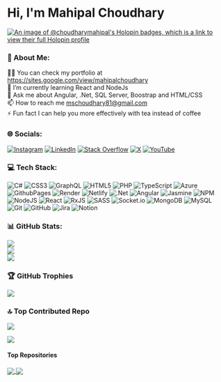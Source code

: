 # Hi, I'm Mahipal Choudhary 
[![An image of @choudharymahipal's Holopin badges, which is a link to view their full Holopin profile](https://holopin.me/choudharymahipal)](https://holopin.io/@choudharymahipal)

### 💫 About Me:
👨‍💻 You can check my portfolio at https://sites.google.com/view/mahipalchoudhary<br>🌱 I’m currently learning React and NodeJs<br>💬 Ask me about Angular, .Net, SQL Server, Boostrap and HTML/CSS<br>📫 How to reach me mschoudhary81@gmail.com<br>⚡ Fun fact I can help you more effectively with tea instead of coffee


### 🌐 Socials:
[![Instagram](https://img.shields.io/badge/Instagram-%23E4405F.svg?logo=Instagram&logoColor=white)](https://instagram.com/https://www.instagram.com/mahi_0107) [![LinkedIn](https://img.shields.io/badge/LinkedIn-%230077B5.svg?logo=linkedin&logoColor=white)](https://linkedin.com/in/www.linkedin.com/in/mahipal-singh-choudhary-b0290494) [![Stack Overflow](https://img.shields.io/badge/-Stackoverflow-FE7A16?logo=stack-overflow&logoColor=white)](https://stackoverflow.com/users/8244109) [![X](https://img.shields.io/badge/X-black.svg?logo=X&logoColor=white)](https://x.com/https://x.com/mschoudhary81) [![YouTube](https://img.shields.io/badge/YouTube-%23FF0000.svg?logo=YouTube&logoColor=white)](https://youtube.com/@www.youtube.com/@CodeWithMaahi) 

### 💻 Tech Stack:
![C#](https://img.shields.io/badge/c%23-%23239120.svg?style=for-the-badge&logo=csharp&logoColor=white) ![CSS3](https://img.shields.io/badge/css3-%231572B6.svg?style=for-the-badge&logo=css3&logoColor=white) ![GraphQL](https://img.shields.io/badge/-GraphQL-E10098?style=for-the-badge&logo=graphql&logoColor=white) ![HTML5](https://img.shields.io/badge/html5-%23E34F26.svg?style=for-the-badge&logo=html5&logoColor=white) ![PHP](https://img.shields.io/badge/php-%23777BB4.svg?style=for-the-badge&logo=php&logoColor=white) ![TypeScript](https://img.shields.io/badge/typescript-%23007ACC.svg?style=for-the-badge&logo=typescript&logoColor=white) ![Azure](https://img.shields.io/badge/azure-%230072C6.svg?style=for-the-badge&logo=microsoftazure&logoColor=white) ![GithubPages](https://img.shields.io/badge/github%20pages-121013?style=for-the-badge&logo=github&logoColor=white) ![Render](https://img.shields.io/badge/Render-%46E3B7.svg?style=for-the-badge&logo=render&logoColor=white) ![Netlify](https://img.shields.io/badge/netlify-%23000000.svg?style=for-the-badge&logo=netlify&logoColor=#00C7B7) ![.Net](https://img.shields.io/badge/.NET-5C2D91?style=for-the-badge&logo=.net&logoColor=white) ![Angular](https://img.shields.io/badge/angular-%23DD0031.svg?style=for-the-badge&logo=angular&logoColor=white) ![Jasmine](https://img.shields.io/badge/jasmine-%238A4182.svg?style=for-the-badge&logo=jasmine&logoColor=white) ![NPM](https://img.shields.io/badge/NPM-%23CB3837.svg?style=for-the-badge&logo=npm&logoColor=white) ![NodeJS](https://img.shields.io/badge/node.js-6DA55F?style=for-the-badge&logo=node.js&logoColor=white) ![React](https://img.shields.io/badge/react-%2320232a.svg?style=for-the-badge&logo=react&logoColor=%2361DAFB) ![RxJS](https://img.shields.io/badge/rxjs-%23B7178C.svg?style=for-the-badge&logo=reactivex&logoColor=white) ![SASS](https://img.shields.io/badge/SASS-hotpink.svg?style=for-the-badge&logo=SASS&logoColor=white) ![Socket.io](https://img.shields.io/badge/Socket.io-black?style=for-the-badge&logo=socket.io&badgeColor=010101) ![MongoDB](https://img.shields.io/badge/MongoDB-%234ea94b.svg?style=for-the-badge&logo=mongodb&logoColor=white) ![MySQL](https://img.shields.io/badge/mysql-4479A1.svg?style=for-the-badge&logo=mysql&logoColor=white) ![Git](https://img.shields.io/badge/git-%23F05033.svg?style=for-the-badge&logo=git&logoColor=white) ![GitHub](https://img.shields.io/badge/github-%23121011.svg?style=for-the-badge&logo=github&logoColor=white) ![Jira](https://img.shields.io/badge/jira-%230A0FFF.svg?style=for-the-badge&logo=jira&logoColor=white) ![Notion](https://img.shields.io/badge/Notion-%23000000.svg?style=for-the-badge&logo=notion&logoColor=white)

### 📊 GitHub Stats:
![](https://github-readme-stats.vercel.app/api?username=choudharymahipal&theme=default&hide_border=false&include_all_commits=true&count_private=false)<br/>
![](https://github-readme-streak-stats.herokuapp.com/?user=choudharymahipal&theme=default&hide_border=false)<br/>
![](https://github-readme-stats.vercel.app/api/top-langs/?username=choudharymahipal&theme=default&hide_border=false&include_all_commits=true&count_private=false&layout=compact)

### 🏆 GitHub Trophies
![](https://github-profile-trophy.vercel.app/?username=choudharymahipal&theme=default&no-frame=false&no-bg=true&margin-w=4)

### 🔝 Top Contributed Repo
![](https://github-contributor-stats.vercel.app/api?username=choudharymahipal&limit=5&theme=default&combine_all_yearly_contributions=true)


[![](https://visitcount.itsvg.in/api?id=choudharymahipal&icon=0&color=0)](https://visitcount.itsvg.in)

#### Top Repositories

<a href="https://github.com/choudharymahipal/Mahi-Pointing-Poker">
  <img align="center" src="https://github-readme-stats.vercel.app/api/pin/?username=choudharymahipal&repo=Mahi-Pointing-Poker&theme=buefy" />
</a>
<a href="https://github.com/choudharymahipal/MahiMaterialBlocks">
  <img align="center" src="https://github-readme-stats.vercel.app/api/pin/?username=choudharymahipal&repo=MahiMaterialBlocks&theme=buefy" />
</a>
